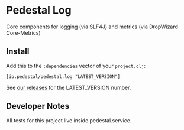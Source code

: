 # Pedestal Log

Core components for logging (via SLF4J) and metrics (via DropWizard Core-Metrics)

## Install

Add this to the `:dependencies` vector of your `project.clj`:

    [io.pedestal/pedestal.log "LATEST_VERSION"]

See [our releases](https://github.com/pedestal/pedestal/releases) for the LATEST\_VERSION number.


## Developer Notes

All tests for this project live inside pedestal.service.

<!-- Copyright 2016-2019 Cognitect, Inc. -->
